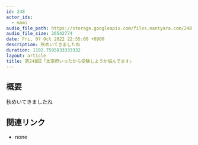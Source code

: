 ```yaml
---
id: 248
actor_ids:
  - mami
audio_file_path: https://storage.googleapis.com/files.nantyara.com/248.mp3
audio_file_size: 26542774
date: Fri, 07 Oct 2022 22:55:00 +0900
description: 秋めいてきましたね
duration: 1102.7595833333332
layout: article
title: 第248回「太宰府いったから受験しようか悩んでます」
---
```

## 概要

秋めいてきましたね

## 関連リンク

* none
